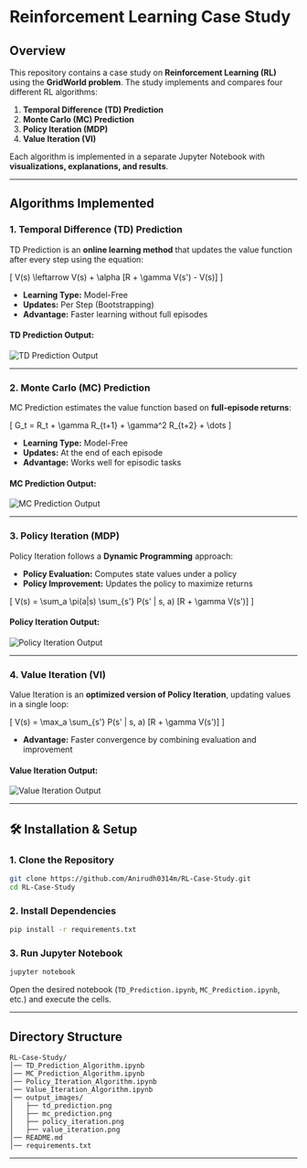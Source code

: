 # Reinforcement Learning Case Study

## Overview
This repository contains a case study on **Reinforcement Learning (RL)** using the **GridWorld problem**. The study implements and compares four different RL algorithms:

1. **Temporal Difference (TD) Prediction**
2. **Monte Carlo (MC) Prediction**
3. **Policy Iteration (MDP)**
4. **Value Iteration (VI)**

Each algorithm is implemented in a separate Jupyter Notebook with **visualizations, explanations, and results**.

---

##  Algorithms Implemented

### 1. Temporal Difference (TD) Prediction
TD Prediction is an **online learning method** that updates the value function after every step using the equation:

\[ V(s) \leftarrow V(s) + \alpha [R + \gamma V(s') - V(s)] \]

- **Learning Type:** Model-Free
- **Updates:** Per Step (Bootstrapping)
- **Advantage:** Faster learning without full episodes

#### **TD Prediction Output:**
![TD Prediction Output](output_images/td_prediction.png)

---

### 2. Monte Carlo (MC) Prediction
MC Prediction estimates the value function based on **full-episode returns**:

\[ G_t = R_t + \gamma R_{t+1} + \gamma^2 R_{t+2} + \dots \]

- **Learning Type:** Model-Free
- **Updates:** At the end of each episode
- **Advantage:** Works well for episodic tasks

#### **MC Prediction Output:**
![MC Prediction Output](output_images/mc_prediction.png)

---

### 3. Policy Iteration (MDP)
Policy Iteration follows a **Dynamic Programming** approach:

- **Policy Evaluation:** Computes state values under a policy
- **Policy Improvement:** Updates the policy to maximize returns

\[ V(s) = \sum_a \pi(a|s) \sum_{s'} P(s' | s, a) [R + \gamma V(s')] \]

#### **Policy Iteration Output:**
![Policy Iteration Output](output_images/policy_iteration.png)

---

### 4. Value Iteration (VI)
Value Iteration is an **optimized version of Policy Iteration**, updating values in a single loop:

\[ V(s) = \max_a \sum_{s'} P(s' | s, a) [R + \gamma V(s')] \]

- **Advantage:** Faster convergence by combining evaluation and improvement

#### **Value Iteration Output:**
![Value Iteration Output](output_images/value_iteration.png)

---

## 🛠 Installation & Setup
### **1. Clone the Repository**
```sh
git clone https://github.com/Anirudh0314m/RL-Case-Study.git
cd RL-Case-Study
```

### **2. Install Dependencies**
```sh
pip install -r requirements.txt
```

### **3. Run Jupyter Notebook**
```sh
jupyter notebook
```
Open the desired notebook (`TD_Prediction.ipynb`, `MC_Prediction.ipynb`, etc.) and execute the cells.

---

##  Directory Structure
```
RL-Case-Study/
│── TD_Prediction_Algorithm.ipynb
│── MC_Prediction_Algorithm.ipynb
│── Policy_Iteration_Algorithm.ipynb
│── Value_Iteration_Algorithm.ipynb
│── output_images/
│   ├── td_prediction.png
│   ├── mc_prediction.png
│   ├── policy_iteration.png
│   ├── value_iteration.png
│── README.md
│── requirements.txt
```

---

